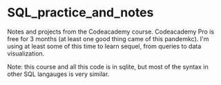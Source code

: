 # SQL_practice_and_notes
Notes and projects from the Codeacademy course. Codeacademy Pro is free for 3 months (at least one good thing came of this pandemkc). I'm using at least some of this time to learn sequel, from queries to data visualization. 

Note: this course and all this code is in sqlite, but most of the syntax in other SQL langauges is very similar.

